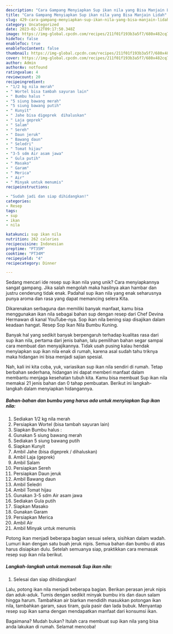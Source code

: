 ```yaml
---
description: "Cara Gampang Menyiapkan Sup ikan nila yang Bisa Manjain Lidah"
title: "Cara Gampang Menyiapkan Sup ikan nila yang Bisa Manjain Lidah"
slug: 429-cara-gampang-menyiapkan-sup-ikan-nila-yang-bisa-manjain-lidah
category: Uncategorized
date: 2023-02-12T09:17:50.348Z
image: https://img-global.cpcdn.com/recipes/211f01f193b3a5f7/680x482cq70/sup-ikan-nila-foto-resep-utama.jpg
hideToc: false
enableToc: true
enableTocContent: false
thumbnail: https://img-global.cpcdn.com/recipes/211f01f193b3a5f7/680x482cq70/sup-ikan-nila-foto-resep-utama.jpg
cover: https://img-global.cpcdn.com/recipes/211f01f193b3a5f7/680x482cq70/sup-ikan-nila-foto-resep-utama.jpg
author: Admin
authorAv: notfound
ratingvalue: 4
reviewcount: 20
recipeingredient:
- "1/2 kg nila merah"
- " Wortel bisa tambah sayuran lain"
- " Bumbu halus "
- "5 siung bawang merah"
- "5 siung bawang putih"
- " Kunyit"
- " Jahe bisa digeprek  dihaluskan"
- " Laja geprek"
- " Salam"
- " Sereh"
- " Daun jeruk"
- " Bawang daun"
- " Seledri"
- " Tomat hijau"
- "3-5 sdm Air asam jawa"
- " Gula putih"
- " Masako"
- " Garam"
- " Merica"
- " Air"
- " Minyak untuk menumis"
recipeinstructions:

- "Sudah jadi dan siap dihidangkan!"
categories:
- Resep
tags:
- sup
- ikan
- nila

katakunci: sup ikan nila 
nutrition: 262 calories
recipecuisine: Indonesian
preptime: "PT35M"
cooktime: "PT34M"
recipeyield: "4"
recipecategory: Dinner

---
```





Sedang mencari ide resep sup ikan nila yang unik? Cara menyiapkannya sangat gampang. Jika salah mengolah maka hasilnya akan hambar dan justru cenderung tidak enak. Padahal sup ikan nila yang enak seharusnya punya aroma dan rasa yang dapat memancing selera Kita.





Dikarenakan serbaguna dan memiliki banyak manfaat, kamu bisa menggunakan ikan nila sebagai bahan sup dengan resep dari Chef Devina Hermawan di kanal YouTube-nya. Sop ikan nila bening siap disajikan dalam keadaan hangat. Resep Sop Ikan Nila Bumbu Kuning.

Banyak hal yang sedikit banyak berpengaruh terhadap kualitas rasa dari sup ikan nila, pertama dari jenis bahan, lalu pemilihan bahan segar sampai cara membuat dan menyajikannya. Tidak usah pusing kalau hendak menyiapkan sup ikan nila enak di rumah, karena asal sudah tahu triknya maka hidangan ini bisa menjadi sajian spesial.






Nah, kali ini kita coba, yuk, variasikan sup ikan nila sendiri di rumah. Tetap berbahan sederhana, hidangan ini dapat memberi manfaat dalam membantu menjaga kesehatan tubuh kita. Kamu bisa membuat Sup ikan nila memakai 21 jenis bahan dan 0 tahap pembuatan. Berikut ini langkah-langkah dalam menyiapkan hidangannya.

<!--inarticleads1-->

##### Bahan-bahan dan bumbu yang harus ada untuk menyiapkan Sup ikan nila:

1. Sediakan 1/2 kg nila merah
1. Persiapkan  Wortel (bisa tambah sayuran lain)
1. Siapkan  Bumbu halus :
1. Gunakan 5 siung bawang merah
1. Sediakan 5 siung bawang putih
1. Siapkan  Kunyit
1. Ambil  Jahe (bisa digeprek / dihaluskan)
1. Ambil  Laja (geprek)
1. Ambil  Salam
1. Persiapkan  Sereh
1. Persiapkan  Daun jeruk
1. Ambil  Bawang daun
1. Ambil  Seledri
1. Ambil  Tomat hijau
1. Gunakan 3-5 sdm Air asam jawa
1. Sediakan  Gula putih
1. Siapkan  Masako
1. Gunakan  Garam
1. Persiapkan  Merica
1. Ambil  Air
1. Ambil  Minyak untuk menumis


Potong ikan menjadi beberapa bagian sesuai selera, sisihkan dalam wadah. Lumuri ikan dengan satu buah jeruk nipis. Semua bahan dan bumbu di atas harus disiapkan dulu. Setelah semuanya siap, praktikkan cara memasak resep sup ikan nila berikut. 

<!--inarticleads2-->

##### Langkah-langkah untuk memasak Sup ikan nila:


1. Selesai dan siap dihidangkan!

Lalu, potong ikan nila menjadi beberapa bagian. Berikan perasan jeruk nipis dan aduk-aduk. Tumis dengan sedikit minyak bumbu iris dan daun salam hingga harum. Tambahkan air biarkan mendidih masukkan potongan ikan nila, tambahkan garam, saus tiram, gula pasir dan lada bubuk. Menyantap resep sup ikan sama dengan mendapatkan manfaat dari konsumsi ikan. 

Bagaimana? Mudah bukan? Itulah cara membuat sup ikan nila yang bisa anda lakukan di rumah. Selamat mencoba!
